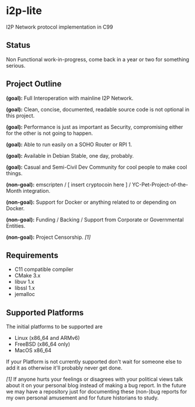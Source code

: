 # i2p-lite

I2P Network protocol implementation in C99


## Status

Non Functional work-in-progress, come back in a year or two for something serious.

## Project Outline

**(goal):** Full Interoperation with mainline I2P Network.

**(goal):** Clean, concise, documented, readable source code is not optional in this project.

**(goal):** Performance is just as important as Security, compromising either for the other is not going to happen.

**(goal):** Able to run easily on a SOHO Router or RPI 1.

**(goal):** Available in Debian Stable, one day, probably.

**(goal):** Casual and Semi-Civil Dev Community for cool people to make cool things.

**(non-goal):** emscripten / [ insert cryptocoin here ] / YC-Pet-Project-of-the-Month integration.

**(non-goal):** Support for Docker or anything related to or depending on Docker.

**(non-goal):** Funding / Backing / Support from Corporate or Governmental Entities.

**(non-goal):** Project Censorship. *[1]*

## Requirements

* C11 compatible compiler
* CMake 3.x
* libuv 1.x
* libssl 1.x
* jemalloc

## Supported Platforms

The initial platforms to be supported are

* Linux (x86_64 and ARMv6)
* FreeBSD (x86_64 only)
* MacOS x86_64

If your Platform is not currently supported don't wait for someone else to add it as otherwise it'll probably never get done.


*[1]* If anyone hurts your feelings or disagrees with your political views talk about it on your personal blog instead of making a bug report. In the future we may have a repository just for documenting these (non-)bug reports for my own personal amusement and for future historians to study.
